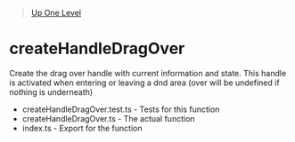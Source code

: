 > [Up One Level](../readme.md)

# createHandleDragOver

Create the drag over handle with current information and state. This handle is activated when entering or leaving a dnd area (over will be undefined if nothing is underneath)

- createHandleDragOver.test.ts - Tests for this function
- createHandleDragOver.ts - The actual function
- index.ts - Export for the function
